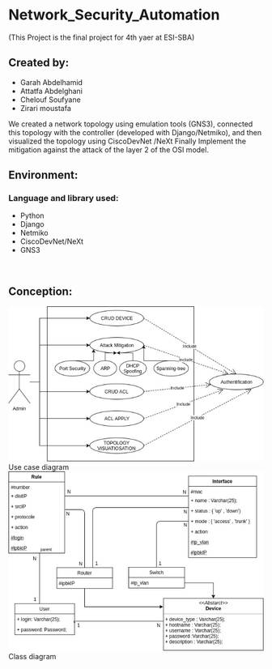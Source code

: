 # Network_Security_Automation
(This Project is the final project for 4th yaer at ESI-SBA)
<h2>Created by:</h2> 
<ul>
  <li>Garah Abdelhamid</li>
  <li>Attatfa Abdelghani</li>
  <li>Chelouf Soufyane</li>
  <li>Zirari moustafa</li>
</ul>
We created a network topology using emulation tools (GNS3), connected this topology with the controller (developed with Django/Netmiko), and then visualized the topology using CiscoDevNet /NeXt Finally Implement the mitigation against the attack of the layer 2 of the OSI model.
<br/>
<h2>Environment:</h2>
<h3>Language and library used:</h3>
<ul>
  <li>Python</li>
  <li>Django</li>
  <li>Netmiko</li>
  <li>CiscoDevNet/NeXt</li>
  <li>GNS3</li>
</ul>
<br/>
<h2>Conception:</h2>
<img src="image/diagramme use case.jpg" alt="Use case diagram" id="Use_case_diagram"/>
<label for="Use_case_diagram" style="align: center; text-align:center;">Use case diagram</label>
<br/>
<img src="image/diagramme de classe.jpg" alt="Class diagram" id="Class_diagram"/>
<label for="Class_diagram" style="align: center; text-align:center;">Class diagram</label>
<img src="image/" alt=""/>
<img src="image/" alt=""/>
